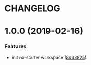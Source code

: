 # CHANGELOG

# 1.0.0 (2019-02-16)


### Features

* init nx-starter workspace ([8d63825](https://github.com/seantrane/nx-starter/commit/8d63825))
